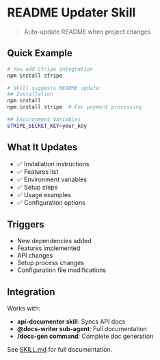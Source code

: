 # README Updater Skill

> Auto-update README when project changes

## Quick Example

```bash
# You add Stripe integration
npm install stripe

# Skill suggests README update:
## Installation
npm install
npm install stripe  # For payment processing

## Environment Variables
STRIPE_SECRET_KEY=your_key
```

## What It Updates

- ✅ Installation instructions
- ✅ Features list
- ✅ Environment variables
- ✅ Setup steps
- ✅ Usage examples
- ✅ Configuration options

## Triggers

- New dependencies added
- Features implemented
- API changes
- Setup process changes
- Configuration file modifications

## Integration

Works with:
- **api-documenter skill**: Syncs API docs
- **@docs-writer sub-agent**: Full documentation
- **/docs-gen command**: Complete doc generation

See [SKILL.md](SKILL.md) for full documentation.
